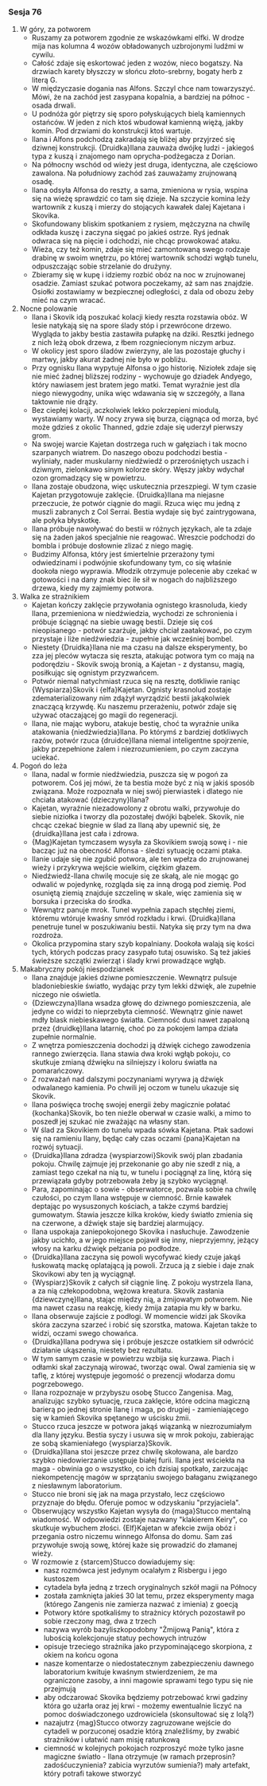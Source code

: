 ### Sesja 76
1. W góry, za potworem
    - Ruszamy za potworem zgodnie ze wskazówkami elfki. W drodze mija nas kolumna 4 wozów obładowanych uzbrojonymi ludźmi w cywilu.
    - Całość zdaje się eskortować jeden z wozów, nieco bogatszy. Na drzwiach karety błyszczy w słońcu złoto-srebrny, bogaty herb z literą G.
    - W międzyczasie dogania nas Alfons. Szczyl chce nam towarzyszyć. Mówi, że na zachód jest zasypana kopalnia, a bardziej na północ - osada drwali.
    - U podnóża gór piętrzy się sporo połyskujących bielą kamiennych ostańców. W jeden z nich ktoś wbudował kamienną więżą, jakby komin. Pod drzwiami do konstrukcji ktoś wartuje.
    - Ilana i Alfons podchodzą zakradają się bliżej aby przyjrzeć się dziwnej konstrukcji. {Druidka}Ilana zauważa dwójkę ludzi - jakiegoś typa z kuszą i znajomego nam oprycha-podżegacza z Dorian.
    - Na północny wschód od wieży jest druga, identyczna, ale częściowo zawalona. Na południowy zachód zaś zauważamy zrujnowaną osadę.
    - Ilana odsyła Alfonsa do reszty, a sama, zmieniona w rysia, wspina się na wieżę sprawdzić co tam się dzieje. Na szczycie komina leży wartownik z kuszą i mierzy do stojących kawałek dalej Kajetana i Skovika.
    - Skofundowany bliskim spotkaniem z rysiem, mężczyzna na chwilę odkłada kuszę i zaczyna sięgać po jakieś ostrze. Ryś jednak odwraca się na pięcie i odchodzi, nie chcąc prowokować ataku.
    - Wieża, czy też komin, zdaje się mieć zamontowaną swego rodzaje drabinę w swoim wnętrzu, po której wartownik schodzi wgłąb tunelu, odpuszczając sobie strzelanie do drużyny.
    - Zbieramy się w kupę i idziemy rozbić obóz na noc w zrujnowanej osadzie. Zamiast szukać potwora poczekamy, aż sam nas znajdzie. Osiołki zostawiamy w bezpiecznej odległości, z dala od obozu żeby mieć na czym wracać.
2. Nocne polowanie
    - Ilana i Skovik idą poszukać kolacji kiedy reszta rozstawia obóz. W lesie natykają się na spore ślady stóp i przewrócone drzewo. Wygląda to jakby bestia zastawiła pułapkę na dziki. Resztki jednego z nich leżą obok drzewa, z łbem rozgniecionym niczym arbuz.
    - W okolicy jest sporo śladów zwierzyny, ale las pozostaje głuchy i martwy, jakby akurat żadnej nie było w pobliżu.
    - Przy ognisku Ilana wypytuje Alfonsa o jgo historię. Niziołek zdaje się nie mieć żadnej bliższej rodziny - wychowuje go dziadek Andyego, który nawiasem jest bratem jego matki. Temat wyraźnie jest dla niego niewygodny, unika więc wdawania się w szczegóły, a Ilana taktownie nie drąży.
    - Bez ciepłej kolacji, aczkolwiek lekko pokrzepieni miodulą, wystawiamy warty. W nocy zrywa się burza, ciągnąca od morza, być może gdzieś z okolic Thanned, gdzie zdaje się uderzył pierwszy grom.
    - Na swojej warcie Kajetan dostrzega ruch w gałęziach i tak mocno szarpanych wiatrem. Do naszego obozu podchodzi bestia - wyliniały, nader muskularny niedźwiedź o przerośniętych uszach i dziwnym, zielonkawo sinym kolorze skóry. Węszy jakby wdychał ozon gromadzący się w powietrzu.
    - Ilana zostaje obudzona, więc uskutecznia przeszpiegi. W tym czasie Kajetan przygotowuje zaklęcie. {Druidka}Ilana ma niejasne przeczucie, że potwór ciągnie do magii. Rzuca więc mu jedną z muszli zabranych z Col Serrai. Bestia wydaje się być zaintrygowana, ale połyka błyskotkę.
    - Ilana próbuje nawoływać do bestii w różnych językach, ale ta zdaje się na żaden jakoś specjalnie nie reagować. Wreszcie podchodzi do bombla i próbuje dosłownie zlizać z niego magię.
    - Budzimy Alfonsa, który jest śmiertelnie przerażony tymi odwiedzinami i podwójnie skofundowany tym, co się właśnie dookoła niego wyprawia. Młodzik otrzymuje polecenie aby czekać w gotowości i na dany znak biec ile sił w nogach do najbliższego drzewa, kiedy my zajmiemy potwora.
3. Walka ze strażnikiem
    - Kajetan kończy zaklęcie przywołania ognistego krasnoluda, kiedy Ilana, przemieniona w niedźwiedzia, wychodzi ze schronienia i próbuje ściągnąć na siebie uwagę bestii. Dzieje się coś nieopisanego - potwór szarżuje, jakby chciał zaatakować, po czym przystaje i liże niedźwiedzia - zupełnie jak wcześniej bombel.
    - Niestety {Druidka}Ilana nie ma czasu na dalsze eksperymenty, bo zza jej pleców wytacza się reszta, atakując potwora tym co mają na podorędziu - Skovik swoją bronią, a Kajetan -  z dystansu, magią, posiłkując się ognistym przyzwańcem.
    - Potwór niemal natychmiast rzuca się na resztę, dotkliwie raniąc {Wyspiarza}Skovik i {elfa}Kajetan. Ognisty krasnolud zostaje zdematerializowany nim zdążył wyrządzić bestii jakąkolwiek znaczącą krzywdę. Ku naszemu przerażeniu, potwór zdaje się używać otaczającej go magii do regeneracji.
    - Ilana, nie mając wyboru, atakuje bestię, choć ta wyraźnie unika atakowania {niedźwiedzia}Ilana. Po którymś z bardziej dotkliwych razów, potwór rzuca {druidce}Ilana niemal inteligentne spojrzenie, jakby przepełnione żalem i niezrozumieniem, po czym zaczyna uciekać.
4. Pogoń do leża
    - Ilana, nadal w formie niedźwiedzia, puszcza się w pogoń za potworem. Coś jej mówi, że ta bestia może być z nią w jakiś sposób związana. Może rozpoznała w niej swój pierwiastek i dlatego nie chciała atakować {dzieczyny}Ilana?
    - Kajetan, wyraźnie niezadowolony z obrotu walki, przywołuje do siebie niziołka i tworzy dla pozostałej dwójki bąbelek. Skovik, nie chcąc czekać biegnie w ślad za Ilaną aby upewnić się, że {druidka}Ilana jest cała i zdrowa.
    - {Mag}Kajetan tymczasem wysyła za Skovikiem swoją sowę i - nie bacząc już na obecność Alfonsa - śledzi sytuację oczami ptaka.
    - Ilanie udaje się nie zgubić potwora, ale ten wpełza do zrujnowanej wieży i przykrywa wejście wielkim, ciężkim głazem. 
    - Niedźwiedź-Ilana chwilę mocuje się ze skałą, ale nie mogąc go odwalić w pojedynkę, rozgląda się za inną drogą pod ziemię. Pod osuniętą ziemią znajduje szczelinę w skale, więc zamienia się w borsuka i przeciska do środka.
    - Wewnątrz panuje mrok. Tunel wypełnia zapach stęchłej ziemi, któremu wtóruje kwaśny smród rozkładu i krwi. {Druidka}Ilana penetruje tunel w poszukiwaniu bestii. Natyka się przy tym na dwa rozdroża.
    - Okolica przypomina stary szyb kopalniany. Dookoła walają się kości tych, których podczas pracy zasypało tutaj osuwisko. Są też jakieś świeższe szczątki zwierząt i ślady krwi prowadzące wgłąb.
5. Makabryczny pokój niespodzianek
    - Ilana znajduje jakieś dziwne pomieszczenie. Wewnątrz pulsuje bladoniebieskie światło, wydając przy tym lekki dźwięk, ale zupełnie niczego nie oświetla.
    - {Dziewczyna}Ilana wsadza głowę do dziwnego pomieszczenia, ale jedyne co widzi to nieprzebyta ciemność. Wewnątrz ginie nawet mdły blask niebieskawego światła. Ciemność dusi nawet zapaloną przez {druidkę}Ilana latarnię, choć po za pokojem lampa działa zupełnie normalnie.
    - Z wnętrza pomieszczenia dochodzi ją dźwięk cichego zawodzenia rannego zwierzęcia. Ilana stawia dwa kroki wgłąb pokoju, co skutkuje zmianą dźwięku na silniejszy i koloru światła na pomarańczowy.
    - Z rozważań nad dalszymi poczynaniami wyrywa ją dźwięk odwalanego kamienia. Po chwili jej oczom w tunelu ukazuje się Skovik.
    - Ilana poświęca trochę swojej energii żeby magicznie połatać {kochanka}Skovik, bo ten nieźle oberwał w czasie walki, a mimo to poszedł jej szukać nie zważając na własny stan.
    - W ślad za Skovikiem do tunelu wpada sówka Kajetana. Ptak sadowi się na ramieniu Ilany, będąc cały czas oczami {pana}Kajetan na rozwój sytuacji.
    - {Druidka}Ilana zdradza {wyspiarzowi}Skovik swój plan zbadania pokoju. Chwilę zajmuje jej przekonanie go aby nie szedł z nią, a zamiast tego czekał na nią tu, w tunelu i pociągnął za linę, którą się przewiązała gdyby potrzebowała żeby ją szybko wyciągnął.
    - Para, zapominając o sowie - obserwatorce, pozwala sobie na chwilę czułości, po czym Ilana wstępuje w ciemność. Brnie kawałek deptając po wysuszonych kościach, a także czymś bardziej gumowatym. Stawia jeszcze kilka kroków, kiedy światło zmienia się na czerwone, a dźwięk staje się bardziej alarmujący.
    - Ilana uspokaja zaniepokojonego Skovika i nasłuchuje. Zawodzenie jakby ucichło, a w jego miejsce pojawił się inny, nieprzyjemny, jeżący włosy na karku dźwięk pełzania po podłodze.
    - {Druidka}Ilana zaczyna się powoli wycofywać kiedy czuje jakąś łuskowatą mackę oplatającą ją powoli. Zrzuca ją z siebie i daje znak Skovikowi aby ten ją wyciągnął.
    - {Wyspiarz}Skovik z całych sił ciągnie linę. Z pokoju wystrzela Ilana, a za nią człekopodobna, wężowa kreatura. Skovik zasłania {dziewczynę}Ilana, stając między nią, a żmijowatym potworem. Nie ma nawet czasu na reakcję, kiedy żmija zatapia mu kły w barku.
    - Ilana obserwuje zajście z podłogi. W momencie widzi jak Skovika skóra zaczyna szarzeć i robić się szorstka, matowa. Kajetan także to widzi, oczami swego chowańca.
    - {Druidka}Ilana podrywa się i próbuje jeszcze ostatkiem sił odwrócić działanie ukąszenia, niestety bez rezultatu.
    - W tym samym czasie w powietrzu wzbija się kurzawa. Piach i odłamki skał zaczynają wirować, tworząc owal. Owal zamienia się w taflę, z której występuje jegomość o prezencji włodarza domu pogrzebowego.
    - Ilana rozpoznaje w przybyszu osobę Stucco Zangenisa. Mag, analizując szybko sytuację, rzuca zaklęcie, które odcina magiczną barierą po jednej stronie Ilanę i maga, po drugiej - zamieniającego się w kamień Skovika spętanego w uścisku żmii.
    - Stucco rzuca jeszcze w potwora jakąś wiązanką w niezrozumiałym dla Ilany języku. Bestia syczy i usuwa się w mrok pokoju, zabierając ze sobą skamieniałego {wyspiarza}Skovik.
    - {Druidka}Ilana stoi jeszcze przez chwilę skołowana, ale bardzo szybko niedowierzanie ustępuje białej furii. Ilana jest wściekła na maga - obwinia go o wszystko, co ich dzisiaj spotkało, zarzucając niekompetencję magów w sprzątaniu swojego bałaganu związanego z niesławnym laboratorium.
    - Stucco nie broni się jak na maga przystało, lecz częściowo przyznaje do błędu. Oferuje pomoc w odzyskaniu "przyjaciela".
    - Obserwujący wszystko Kajetan wysyła do {maga}Stucco mentalną wiadomość. W odpowiedzi zostaje nazwany "klakierem Keiry", co skutkuje wybuchem złości. {Elf}Kajetan w afekcie zwija obóz i przegania ostro niczemu winnego Alfonsa do domu. Sam zaś przywołuje swoją sowę, której każe się prowadzić do złamanej wieży.
    - W rozmowie z {starcem}Stucco dowiadujemy się:
        - nasz rozmówca jest jedynym ocalałym z Risbergu i jego kustoszem
        - cytadela była jedną z trzech oryginalnych szkół magii na Północy
        - została zamknięta jakieś 30 lat temu, przez eksperymenty maga (którego Zangenis nie zamierza nazwać z imienia) z goecją
        - Potwory które spotkaliśmy to strażnicy których pozostawił po sobie rzeczony mag, dwa z trzech
        - nazywa wyrób bazyliszkopodobny "Żmijową Panią", która z lubością kolekcjonuje statuy pechowych intruzów
        - opisuje trzeciego strażnika jako przypominającego skorpiona, z okiem na końcu ogona
        - nasze komentarze o niedostatecznym zabezpieczeniu dawnego laboratorium kwituje kwaśnym stwierdzeniem, że ma ograniczone zasoby, a inni magowie sprawami tego typu się nie przejmują
        - aby odczarować Skovika będziemy potrzebować krwi gadziny która go użarła oraz jej krwi - możemy ewentualnie liczyć na pomoc doświadczonego uzdrowiciela (skonsultować się z Iolą?)
        - nazajutrz {mag}Stucco otworzy zagruzowane wejście do cytadeli w porzuconej osadzie którą znaleźliśmy, by zwabić strażników i ułatwić nam misję ratunkową
        - ciemność w kolejnych pokojach rozproszyć może tylko jasne magiczne światło - Ilana otrzymuje (w ramach przeprosin? zadośćuczynienia? zabicia wyrzutów sumienia?) mały artefakt, który potrafi takowe stworzyć